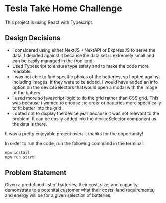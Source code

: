 # Tesla Take Home Challenge

This project is using React with Typescript.

## Design Decisions

-   I considered using either NextJS + NextAPI or ExpressJS to serve the data. I decided against it because the data set is extremely small and can be easily managed in the front end.
-   Used Typescript to ensure type safety and to make the code more readable.
-   I was not able to find specific photos of the batteries, so I opted against including images. If they were to be added, I would have added an info option on the deviceSelectors that would open a modal with the image of the battery.
-   I used more so javascript logic to do the grid rather than CSS grid. This was because I wanted to choose the order of batteries more specifically to fit better into the grid.
-   I opted not to display the device year because it was not relevant to the problem. It can be easily added into the deviceSelector component as the data is there.

It was a pretty enjoyable project overall, thanks for the opportunity!

In order to run the code, run the following command in the terminal:

```bash
npm install
npm run start
```

## Problem Statement

Given a predefined list of batteries, their cost, size, and capacity, demonstrate to a potenital customer what their costs, land requirements, and energy will be for a given selection of batteries.
